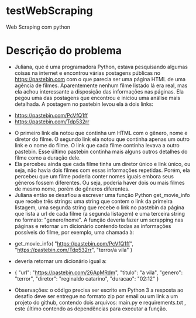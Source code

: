# testWebScraping
Web Scraping com python
# Descrição do problema
* Juliana, que é uma programadora Python, estava pesquisando algumas coisas na internet
e encontrou várias postagens públicas no https://pastebin.com com o que parecia ser
uma página HTML de uma agência de filmes. Aparentemente nenhum filme listado lá era
real, mas ela achou interessante a disposição das informações nas páginas. Ela pegou
uma das postagens que encontrou e iniciou uma análise mais detalhada. A postagem no
pastebin levou ela à dois links:
- https://pastebin.com/PcVfQ1ff
- https://pastebin.com/Tdp532rr
* O primeiro link ela notou que continha um HTML com o gênero, nome e diretor do filme.
O segundo link ela notou que continha apenas um outro link e o nome do filme. O link
que cada filme continha levava a outro pastebin. Esse último pastebin continha mais
alguns outros detalhes do filme como a duração dele.
* Ela percebeu ainda que cada filme tinha um diretor único e link único, ou seja, não
havia dois filmes com essas informações repetidas. Porém, ela percebeu que um filme
poderia conter nomes iguais embora seus gêneros fossem diferentes. Ou seja, poderia
haver dois ou mais filmes de mesmo nome, porém de gêneros diferentes.
* Juliana então se desafiou a escrever uma função Python get_movie_info que recebe três
strings: uma string que contem o link da primeira listagem, uma segunda string que
recebe o link no pastebin da página que lista a url de cada filme (a segunda listagem)
e uma terceira string no formato: "genero/nome". A função deveria fazer um scrapping
nas páginas e retornar um dicionário contendo todas as informações possíveis do filme,
por exemplo, uma chamada à:
- get_movie_info(
"https://pastebin.com/PcVfQ1ff",
"https://pastebin.com/Tdp532rr",
"terror/a vila"
)
* deveria retornar um dicionário igual a:
- {
"url": "https://pastebin.com/26ApMRdm",
"titulo": "a vila",
"genero": "terror",
"diretor": "reginaldo catarino",
"duracao": "02:12"
}

* Observações: o código precisa ser escrito em Python 3 a resposta ao desafio deve ser entregue no formato zip por email ou um link a um projeto do github, contendo dois arquivos: main.py e requirements.txt , este último contendo as dependências para executar a função.